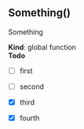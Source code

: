## Something()
Something

**Kind**: global function  
**Todo**

- [ ] first
- [ ] second
- [x] third
- [x] fourth

